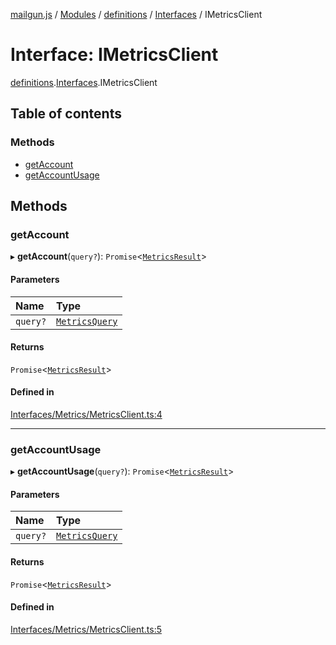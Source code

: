 [mailgun.js](../README.md) / [Modules](../modules.md) / [definitions](../modules/definitions.md) / [Interfaces](../modules/definitions.Interfaces.md) / IMetricsClient

# Interface: IMetricsClient

[definitions](../modules/definitions.md).[Interfaces](../modules/definitions.Interfaces.md).IMetricsClient

## Table of contents

### Methods

- [getAccount](definitions.Interfaces.IMetricsClient.md#getaccount)
- [getAccountUsage](definitions.Interfaces.IMetricsClient.md#getaccountusage)

## Methods

### getAccount

▸ **getAccount**(`query?`): `Promise`\<[`MetricsResult`](../modules/definitions.md#metricsresult)\>

#### Parameters

| Name | Type |
| :------ | :------ |
| `query?` | [`MetricsQuery`](../modules/definitions.md#metricsquery) |

#### Returns

`Promise`\<[`MetricsResult`](../modules/definitions.md#metricsresult)\>

#### Defined in

[Interfaces/Metrics/MetricsClient.ts:4](https://github.com/mailgun/mailgun.js/blob/460665c/lib/Interfaces/Metrics/MetricsClient.ts#L4)

___

### getAccountUsage

▸ **getAccountUsage**(`query?`): `Promise`\<[`MetricsResult`](../modules/definitions.md#metricsresult)\>

#### Parameters

| Name | Type |
| :------ | :------ |
| `query?` | [`MetricsQuery`](../modules/definitions.md#metricsquery) |

#### Returns

`Promise`\<[`MetricsResult`](../modules/definitions.md#metricsresult)\>

#### Defined in

[Interfaces/Metrics/MetricsClient.ts:5](https://github.com/mailgun/mailgun.js/blob/460665c/lib/Interfaces/Metrics/MetricsClient.ts#L5)
